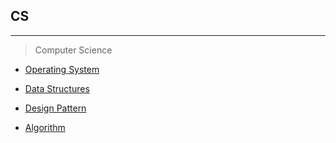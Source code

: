 ## CS
---

> Computer Science

* [Operating System](https://github.com/JongsooPark1/OS)

  

* [Data Structures](https://github.com/JongsooPark1/Data-Structures)

  

* [Design Pattern](https://github.com/JongsooPark1/Design-Pattern)

  

* [Algorithm](https://github.com/JongsooPark1/)
